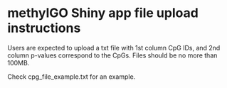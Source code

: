 # methylGO Shiny app file upload instructions

Users are expected to upload a txt file with 1st column CpG IDs, and 2nd column p-values correspond to the CpGs. Files should be no more than 100MB. 

Check cpg_file_example.txt for an example. 
